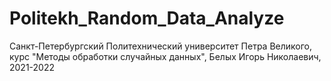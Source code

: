 # Politekh_Random_Data_Analyze
Санкт-Петербургский Политехнический университет Петра Великого, курс "Методы обработки случайных данных", Белых Игорь Николаевич, 2021-2022
